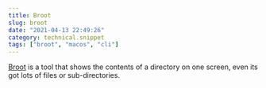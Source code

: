 ```yaml
---
title: Broot
slug: broot
date: "2021-04-13 22:49:26"
category: technical.snippet
tags: ["broot", "macos", "cli"]
---
```


[Broot](https://dystroy.org/broot/) is a tool that shows the contents of a directory on one screen, even its got lots of files or sub-directories.
